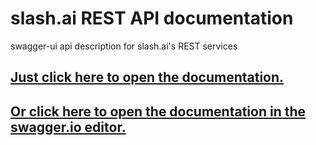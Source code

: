 # slash.ai REST API documentation
swagger-ui api description for slash.ai's REST services

## [Just click here to open the documentation.](https://api.slash.ai/apidoc "slash.ai api documentation")

## [Or click here to open the documentation in the swagger.io editor.](http://editor.swagger.io/#/?import=https://raw.githubusercontent.com/slashai/apidoc/master/swagger.yml "slash.ai api documentation in swagger editor")
